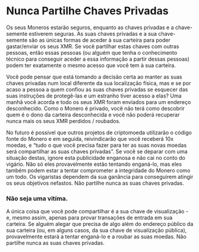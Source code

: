 # Nunca Partilhe Chaves Privadas

Os seus Moneros estarão seguros, enquanto as chaves privadas e a chave-semente estiverem seguras.  As suas chaves privadas e a sua chave-semente são as únicas formas de aceder à sua carteira para poder gastar/enviar os seus XMR. Se você partilhar estas chaves com outras pessoas, então essas pessoas (ou alguém que tenha o conhecimento técnico para conseguir aceder a essa informação a partir dessas pessoas) podem ter exatamente o mesmo acesso que você tem à sua carteira.

Você pode pensar que está tomando a decisão certa ao manter as suas chaves privadas num local diferente da  sua localização física, mas e se por acaso a pessoa a quem confiou as suas chaves privadas se esquecer das suas instruções de protegê-las e um estranho tiver acesso a elas? Uma manhã você acorda e todo os seus XMR foram enviados para um endereço desconhecido. Como o Monero é privado, você não terá como descobrir quem é o dono da carteira desconhecida e você não poderá recuperar nunca mais os seus XMR perdidos / roubados.

No futuro é possível que outros projetos de criptomoeda utilizarão o código fonte do Monero e em seguida, reivindicarão que você receberá 10x moedas, e “tudo o que você precisa fazer para ter as suas novas moedas será  compartilhar as suas chaves privadas”. Se você se deparar com uma situação destas, ignore esta publicidade enganosa e não cai no conto do vigário. Não só eles provavelmente estão tentando enganá-lo, mas eles também podem estar a tentar comprometer a integridade do Monero como um todo. Os vigaristas dependem da sua ganância para conseguirem atingir os seus objetivos nefastos. Não partilhe nunca as suas chaves privadas.

### Não seja uma vitíma.

A única coisa que você pode compartilhar é a sua chave de visualização - e, mesmo assim, apenas para provar transações de entrada em sua carteira. Se alguém alegar que precisa de algo além do endereço público da sua carteira (ou, em alguns casos, da sua chave de visualização pública), provavelmente estará a tentar enganá-lo e a roubar as suas moedas. Não partilhe nunca as suas chaves privadas.
